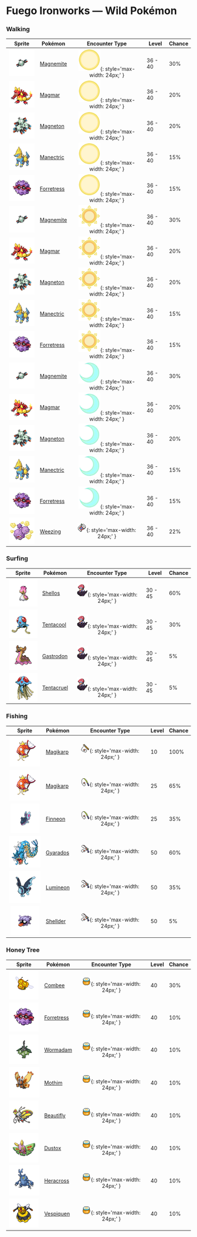 # Fuego Ironworks — Wild Pokémon

### Walking

| Sprite | Pokémon | Encounter Type | Level | Chance |
|:------:|---------|:--------------:|-------|--------|
| ![Magnemite](../../assets/sprites/magnemite/front.gif "Magnemite") | [Magnemite](../../pokemon/magnemite.md/) | ![Morning](../../assets/encounter_types/morning.png "Morning"){: style='max-width: 24px;' } | 36 - 40 | 30% |
| ![Magmar](../../assets/sprites/magmar/front.gif "Magmar") | [Magmar](../../pokemon/magmar.md/) | ![Morning](../../assets/encounter_types/morning.png "Morning"){: style='max-width: 24px;' } | 36 - 40 | 20% |
| ![Magneton](../../assets/sprites/magneton/front.gif "Magneton") | [Magneton](../../pokemon/magneton.md/) | ![Morning](../../assets/encounter_types/morning.png "Morning"){: style='max-width: 24px;' } | 36 - 40 | 20% |
| ![Manectric](../../assets/sprites/manectric/front.gif "Manectric") | [Manectric](../../pokemon/manectric.md/) | ![Morning](../../assets/encounter_types/morning.png "Morning"){: style='max-width: 24px;' } | 36 - 40 | 15% |
| ![Forretress](../../assets/sprites/forretress/front.gif "Forretress") | [Forretress](../../pokemon/forretress.md/) | ![Morning](../../assets/encounter_types/morning.png "Morning"){: style='max-width: 24px;' } | 36 - 40 | 15% |
| ![Magnemite](../../assets/sprites/magnemite/front.gif "Magnemite") | [Magnemite](../../pokemon/magnemite.md/) | ![Day](../../assets/encounter_types/day.png "Day"){: style='max-width: 24px;' } | 36 - 40 | 30% |
| ![Magmar](../../assets/sprites/magmar/front.gif "Magmar") | [Magmar](../../pokemon/magmar.md/) | ![Day](../../assets/encounter_types/day.png "Day"){: style='max-width: 24px;' } | 36 - 40 | 20% |
| ![Magneton](../../assets/sprites/magneton/front.gif "Magneton") | [Magneton](../../pokemon/magneton.md/) | ![Day](../../assets/encounter_types/day.png "Day"){: style='max-width: 24px;' } | 36 - 40 | 20% |
| ![Manectric](../../assets/sprites/manectric/front.gif "Manectric") | [Manectric](../../pokemon/manectric.md/) | ![Day](../../assets/encounter_types/day.png "Day"){: style='max-width: 24px;' } | 36 - 40 | 15% |
| ![Forretress](../../assets/sprites/forretress/front.gif "Forretress") | [Forretress](../../pokemon/forretress.md/) | ![Day](../../assets/encounter_types/day.png "Day"){: style='max-width: 24px;' } | 36 - 40 | 15% |
| ![Magnemite](../../assets/sprites/magnemite/front.gif "Magnemite") | [Magnemite](../../pokemon/magnemite.md/) | ![Night](../../assets/encounter_types/night.png "Night"){: style='max-width: 24px;' } | 36 - 40 | 30% |
| ![Magmar](../../assets/sprites/magmar/front.gif "Magmar") | [Magmar](../../pokemon/magmar.md/) | ![Night](../../assets/encounter_types/night.png "Night"){: style='max-width: 24px;' } | 36 - 40 | 20% |
| ![Magneton](../../assets/sprites/magneton/front.gif "Magneton") | [Magneton](../../pokemon/magneton.md/) | ![Night](../../assets/encounter_types/night.png "Night"){: style='max-width: 24px;' } | 36 - 40 | 20% |
| ![Manectric](../../assets/sprites/manectric/front.gif "Manectric") | [Manectric](../../pokemon/manectric.md/) | ![Night](../../assets/encounter_types/night.png "Night"){: style='max-width: 24px;' } | 36 - 40 | 15% |
| ![Forretress](../../assets/sprites/forretress/front.gif "Forretress") | [Forretress](../../pokemon/forretress.md/) | ![Night](../../assets/encounter_types/night.png "Night"){: style='max-width: 24px;' } | 36 - 40 | 15% |
| ![Weezing](../../assets/sprites/weezing/front.gif "Weezing") | [Weezing](../../pokemon/weezing.md/) | ![Poké Radar](../../assets/encounter_types/poke_radar.png "Poké Radar"){: style='max-width: 24px;' } | 36 - 40 | 22% |

### Surfing

| Sprite | Pokémon | Encounter Type | Level | Chance |
|:------:|---------|:--------------:|-------|--------|
| ![Shellos](../../assets/sprites/shellos/front.gif "Shellos") | [Shellos](../../pokemon/shellos.md/) | ![Surf](../../assets/encounter_types/surf.png "Surf"){: style='max-width: 24px;' } | 30 - 45 | 60% |
| ![Tentacool](../../assets/sprites/tentacool/front.gif "Tentacool") | [Tentacool](../../pokemon/tentacool.md/) | ![Surf](../../assets/encounter_types/surf.png "Surf"){: style='max-width: 24px;' } | 30 - 45 | 30% |
| ![Gastrodon](../../assets/sprites/gastrodon/front.gif "Gastrodon") | [Gastrodon](../../pokemon/gastrodon.md/) | ![Surf](../../assets/encounter_types/surf.png "Surf"){: style='max-width: 24px;' } | 30 - 45 | 5% |
| ![Tentacruel](../../assets/sprites/tentacruel/front.gif "Tentacruel") | [Tentacruel](../../pokemon/tentacruel.md/) | ![Surf](../../assets/encounter_types/surf.png "Surf"){: style='max-width: 24px;' } | 30 - 45 | 5% |

### Fishing

| Sprite | Pokémon | Encounter Type | Level | Chance |
|:------:|---------|:--------------:|-------|--------|
| ![Magikarp](../../assets/sprites/magikarp/front.gif "Magikarp") | [Magikarp](../../pokemon/magikarp.md/) | ![Old Rod](../../assets/encounter_types/old_rod.png "Old Rod"){: style='max-width: 24px;' } | 10 | 100% |
| ![Magikarp](../../assets/sprites/magikarp/front.gif "Magikarp") | [Magikarp](../../pokemon/magikarp.md/) | ![Good Rod](../../assets/encounter_types/good_rod.png "Good Rod"){: style='max-width: 24px;' } | 25 | 65% |
| ![Finneon](../../assets/sprites/finneon/front.gif "Finneon") | [Finneon](../../pokemon/finneon.md/) | ![Good Rod](../../assets/encounter_types/good_rod.png "Good Rod"){: style='max-width: 24px;' } | 25 | 35% |
| ![Gyarados](../../assets/sprites/gyarados/front.gif "Gyarados") | [Gyarados](../../pokemon/gyarados.md/) | ![Super Rod](../../assets/encounter_types/super_rod.png "Super Rod"){: style='max-width: 24px;' } | 50 | 60% |
| ![Lumineon](../../assets/sprites/lumineon/front.gif "Lumineon") | [Lumineon](../../pokemon/lumineon.md/) | ![Super Rod](../../assets/encounter_types/super_rod.png "Super Rod"){: style='max-width: 24px;' } | 50 | 35% |
| ![Shellder](../../assets/sprites/shellder/front.gif "Shellder") | [Shellder](../../pokemon/shellder.md/) | ![Super Rod](../../assets/encounter_types/super_rod.png "Super Rod"){: style='max-width: 24px;' } | 50 | 5% |

### Honey Tree

| Sprite | Pokémon | Encounter Type | Level | Chance |
|:------:|---------|:--------------:|-------|--------|
| ![Combee](../../assets/sprites/combee/front.gif "Combee") | [Combee](../../pokemon/combee.md/) | ![Honey Tree](../../assets/encounter_types/honey_tree.png "Honey Tree"){: style='max-width: 24px;' } | 40 | 30% |
| ![Forretress](../../assets/sprites/forretress/front.gif "Forretress") | [Forretress](../../pokemon/forretress.md/) | ![Honey Tree](../../assets/encounter_types/honey_tree.png "Honey Tree"){: style='max-width: 24px;' } | 40 | 10% |
| ![Wormadam](../../assets/sprites/wormadam-plant/front.gif "Wormadam") | [Wormadam](../../pokemon/wormadam-plant.md/) | ![Honey Tree](../../assets/encounter_types/honey_tree.png "Honey Tree"){: style='max-width: 24px;' } | 40 | 10% |
| ![Mothim](../../assets/sprites/mothim/front.gif "Mothim") | [Mothim](../../pokemon/mothim.md/) | ![Honey Tree](../../assets/encounter_types/honey_tree.png "Honey Tree"){: style='max-width: 24px;' } | 40 | 10% |
| ![Beautifly](../../assets/sprites/beautifly/front.gif "Beautifly") | [Beautifly](../../pokemon/beautifly.md/) | ![Honey Tree](../../assets/encounter_types/honey_tree.png "Honey Tree"){: style='max-width: 24px;' } | 40 | 10% |
| ![Dustox](../../assets/sprites/dustox/front.gif "Dustox") | [Dustox](../../pokemon/dustox.md/) | ![Honey Tree](../../assets/encounter_types/honey_tree.png "Honey Tree"){: style='max-width: 24px;' } | 40 | 10% |
| ![Heracross](../../assets/sprites/heracross/front.gif "Heracross") | [Heracross](../../pokemon/heracross.md/) | ![Honey Tree](../../assets/encounter_types/honey_tree.png "Honey Tree"){: style='max-width: 24px;' } | 40 | 10% |
| ![Vespiquen](../../assets/sprites/vespiquen/front.gif "Vespiquen") | [Vespiquen](../../pokemon/vespiquen.md/) | ![Honey Tree](../../assets/encounter_types/honey_tree.png "Honey Tree"){: style='max-width: 24px;' } | 40 | 10% |

